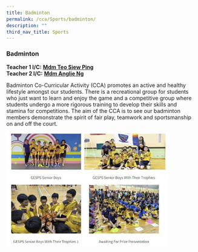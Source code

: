 ```yaml
---
title: Badminton
permalink: /cca/Sports/badminton/
description: ""
third_nav_title: Sports
---
```

### Badminton

**Teacher 1 I/C:**&nbsp;**[Mdm Teo Siew Ping](mailto:teo_siew_ping_paulyne@schools.gov.sg)**<br>
**Teacher 2 I/C:**&nbsp;**[Mdm Anglie Ng](mailto:ng_sor_leng_anglie@schools.gov)**  

Badminton Co-Curricular Activity (CCA) promotes an active and healthy lifestyle amongst our students. There is a recreational group for students who just want to learn and enjoy the game and a competitive group where students undergo a more rigorous training to develop their skills and stamina for competitions. The aim of the CCA is to see our badminton members demonstrate the spirit of fair play, teamwork and sportsmanship on and off the court.

<img src="/images/photo1668931998.jpeg" style="width:85%">